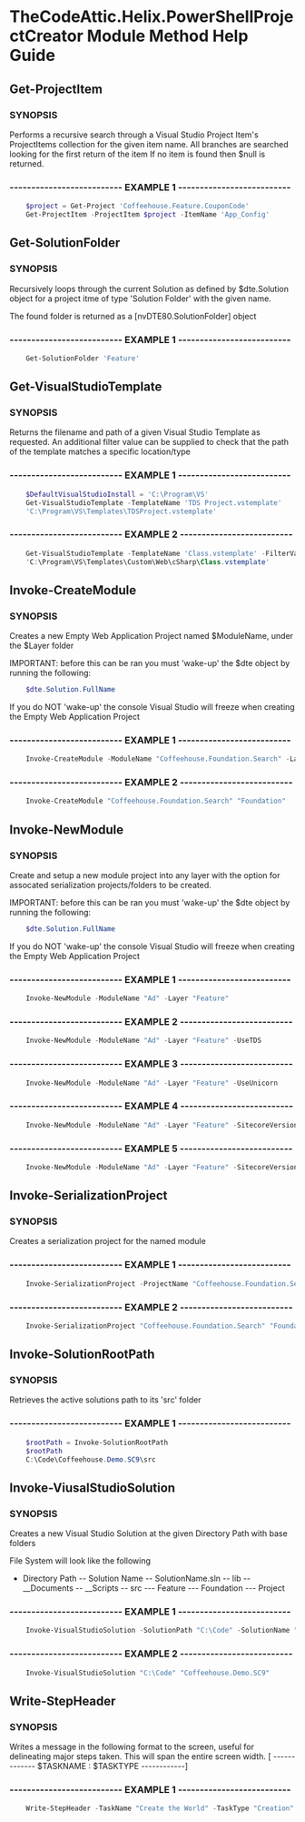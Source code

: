 # TheCodeAttic.Helix.PowerShellProjectCreator Module Method Help Guide

## Get-ProjectItem

### SYNOPSIS

Performs a recursive search through a Visual Studio Project Item's ProjectItems collection for the given item name.
All branches are searched looking for the first return of the item
If no item is found then $null is returned.

### -------------------------- EXAMPLE 1 --------------------------

````PowerShell
    $project = Get-Project 'Coffeehouse.Feature.CouponCode'
    Get-ProjectItem -ProjectItem $project -ItemName 'App_Config'
````

## Get-SolutionFolder

### SYNOPSIS

Recursively loops through the current Solution as defined by $dte.Solution object for a project itme of type 'Solution Folder' with the given name.

The found folder is returned as a [nvDTE80.SolutionFolder] object

### -------------------------- EXAMPLE 1 --------------------------

````PowerShell
    Get-SolutionFolder 'Feature'
````

## Get-VisualStudioTemplate

### SYNOPSIS

Returns the filename and path of a given Visual Studio Template as requested.
An additional filter value can be supplied to check that the path of the template matches a specific location/type

### -------------------------- EXAMPLE 1 --------------------------

````PowerShell
    $DefaultVisualStudioInstall = 'C:\Program\VS'    
    Get-VisualStudioTemplate -TemplateName 'TDS Project.vstemplate'
    'C:\Program\VS\Templates\TDSProject.vstemplate'
````
### -------------------------- EXAMPLE 2 --------------------------

````PowerShell
    Get-VisualStudioTemplate -TemplateName 'Class.vstemplate' -FilterValue '*Web\CSharp*
    'C:\Program\VS\Templates\Custom\Web\cSharp\Class.vstemplate'
````

## Invoke-CreateModule
    
### SYNOPSIS
    
Creates a new Empty Web Application Project named $ModuleName, under the $Layer folder 

IMPORTANT: before this can be ran you must 'wake-up' the $dte object by running the following:

````PowerShell
    $dte.Solution.FullName
````

If you do NOT 'wake-up' the console Visual Studio will freeze when creating the Empty Web Application Project

### -------------------------- EXAMPLE 1 --------------------------

````PowerShell
    Invoke-CreateModule -ModuleName "Coffeehouse.Foundation.Search" -Layer "Foundation"
````

### -------------------------- EXAMPLE 2 --------------------------

````PowerShell
    Invoke-CreateModule "Coffeehouse.Foundation.Search" "Foundation"
````

## Invoke-NewModule

### SYNOPSIS

Create and setup a new module project into any layer with the option for assocated serialization projects/folders to be created.

IMPORTANT: before this can be ran you must 'wake-up' the $dte object by running the following:

````PowerShell
    $dte.Solution.FullName
````

If you do NOT 'wake-up' the console Visual Studio will freeze when creating the Empty Web Application Project

### -------------------------- EXAMPLE 1 --------------------------

````PowerShell
    Invoke-NewModule -ModuleName "Ad" -Layer "Feature"
````

### -------------------------- EXAMPLE 2 --------------------------

````PowerShell
    Invoke-NewModule -ModuleName "Ad" -Layer "Feature" -UseTDS
````

### -------------------------- EXAMPLE 3 --------------------------

````PowerShell
    Invoke-NewModule -ModuleName "Ad" -Layer "Feature" -UseUnicorn
````

### -------------------------- EXAMPLE 4 --------------------------

````PowerShell
    Invoke-NewModule -ModuleName "Ad" -Layer "Feature" -SitecoreVersion "8.2.171121"
````

### -------------------------- EXAMPLE 5 --------------------------

````PowerShell
    Invoke-NewModule -ModuleName "Ad" -Layer "Feature" -SitecoreVersion "8.2.171121" -UseUnicorn
````

## Invoke-SerializationProject

### SYNOPSIS

Creates a serialization project for the named module

### -------------------------- EXAMPLE 1 --------------------------

````PowerShell
    Invoke-SerializationProject -ProjectName "Coffeehouse.Foundation.Search" -Layer "Foundation" -UseTDS
````

### -------------------------- EXAMPLE 2 --------------------------

````PowerShell
    Invoke-SerializationProject "Coffeehouse.Foundation.Search" "Foundation" -UseTDS
````

## Invoke-SolutionRootPath

### SYNOPSIS

Retrieves the active solutions path to its 'src' folder

### -------------------------- EXAMPLE 1 --------------------------

````PowerShell
    $rootPath = Invoke-SolutionRootPath
    $rootPath
    C:\Code\Coffeehouse.Demo.SC9\src
````

## Invoke-ViusalStudioSolution

### SYNOPSIS

Creates a new Visual Studio Solution at the given Directory Path with base folders

 File System will look like the following
 - Directory Path
 -- Solution Name
 -- SolutionName.sln
 -- lib
 -- __Documents
 -- __Scripts
 -- src
 --- Feature
 --- Foundation
 --- Project

### -------------------------- EXAMPLE 1 --------------------------

````PowerShell
    Invoke-VisualStudioSolution -SolutionPath "C:\Code" -SolutionName "Coffeehouse.Demo.SC9"
````

### -------------------------- EXAMPLE 2 --------------------------

````PowerShell
    Invoke-VisualStudioSolution "C:\Code" "Coffeehouse.Demo.SC9"
````

## Write-StepHeader

### SYNOPSIS

Writes a message in the following format to the screen, useful for delineating major steps taken. This will span the entire screen width.
    [ ------------- $TASKNAME : $TASKTYPE ------------]

### -------------------------- EXAMPLE 1 --------------------------

````PowerShell
    Write-StepHeader -TaskName "Create the World" -TaskType "Creation"
````

